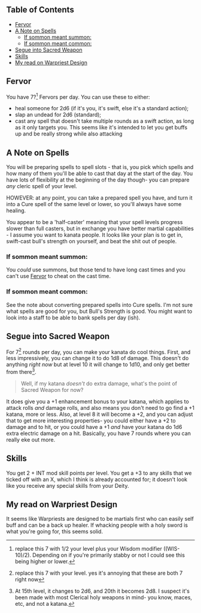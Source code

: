 ## Table of Contents <!-- omit in toc -->
- [Fervor](#fervor)
- [A Note on Spells](#a-note-on-spells)
  - [If sommon meant summon:](#if-sommon-meant-summon)
  - [If sommon meant common:](#if-sommon-meant-common)
- [Segue into Sacred Weapon](#segue-into-sacred-weapon)
- [Skills](#skills)
- [My read on Warpriest Design](#my-read-on-warpriest-design)

## Fervor
You have 7?[^1] Fervors per day. You can use these to either: 
- heal someone for 2d6 (if it's you, it's swift, else it's a standard action);
- slap an undead for 2d6 (standard);
- cast any spell that doesn't take multiple rounds as a swift action, as long as it only targets you. 
This seems like it's intended to let you get buffs up and be really strong while also attacking

## A Note on Spells
You will be preparing spells to spell slots - that is, you pick which spells and how many of them you'll be able to cast that day at the start of the day. You have lots of flexibility at the beginning of the day though- you can prepare *any* cleric spell of your level.

HOWEVER: at any point, you can take a prepared spell you have, and turn it into a Cure spell of the same level or lower, so you'll always have some healing.

You appear to be a 'half-caster' meaning that your spell levels progress slower than full casters, but in exchange you have better martial capabilities - I assume you want to kanata people.
It looks like your plan is to get in, swift-cast bull's strength on yourself, and beat the shit out of people. 

### If sommon meant summon:
  You *could* use summons, but those tend to have long cast times and you can't use [Fervor](#fervor) to cheat on the cast time.
### If sommon meant common:
  See the note about converting prepared spells into Cure spells. I'm not sure what spells are good for you, but Bull's Strength is good. You might want to look into a staff to be able to bank spells per day (ish).

## Segue into Sacred Weapon
For 7[^2] rounds per day, you can make your kanata do cool things. First, and less impressively, you can change it to do 1d8 of damage. This doesn't do anything *right now* but at level 10 it will change to 1d10, and only get better from there[^3].
> Well, if my katana *doesn't* do extra damage, what's the point of Sacred Weapon for now?

It does give you a +1 enhancement bonus to your katana, which applies to attack rolls *and* damage rolls, and also means you don't need to go find a +1 katana, more or less. Also, at level 8 it will become a +2, and you can adjust that to get more interesting properties- you could either have a +2 to damage and to hit, or you could have a +1 *and* have your katana do 1d6 extra electric damage on a hit. Basically, you have 7 rounds where you can really eke out more.

## Skills
You get 2 + INT mod skill points per level. You get a +3 to any skills that we ticked off with an X, which I think is already accounted for; it doesn't look like you receive any special skills from your Deity.

## My read on Warpriest Design
It seems like Warpriests are designed to be martials first who can easily self buff and can be a back up healer. If whacking people with a holy sword is what you're going for, this seems solid.

[^1]: replace this 7 with 1/2 your level plus your Wisdom modifier ((WIS-10)/2). Depending on if you're primarily stabby or not I could see this being higher or lower.

[^2]: replace this 7 with your level. yes it's annoying that these are both 7 right now

[^3]: At 15th level, it changes to 2d6, and 20th it becomes 2d8. I suspect it's been made with most Clerical holy weapons in mind- you know, maces, etc, and not a katana.